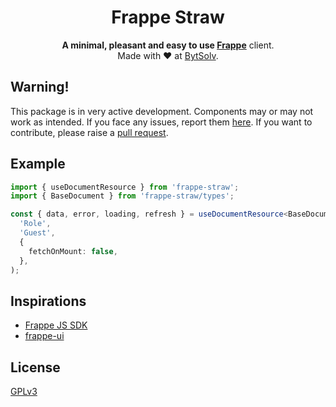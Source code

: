 <div align='center'>
  <h1>Frappe Straw</h1>
  <strong>A minimal, pleasant and easy to use <a
    href='https://frappe.io/framework' target='_blank'>Frappe</a></strong>
  client.
  <div>Made with ❤️ at <a href='https://bytsolv.com/' target='_blank'>BytSolv</a>.</div>
</div>

## Warning!
This package is in very active development. Components may or may not work as
intended. If you face any issues, report them
[here](https://github.com/ssiyad/frappe-straw/issues). If you want to
contribute, please raise a [pull
request](https://github.com/ssiyad/frappe-straw/pulls).

## Example
```typescript
import { useDocumentResource } from 'frappe-straw';
import { BaseDocument } from 'frappe-straw/types';

const { data, error, loading, refresh } = useDocumentResource<BaseDocument>(
  'Role',
  'Guest',
  {
    fetchOnMount: false,
  },
);
```

## Inspirations
- [Frappe JS SDK](https://github.com/The-Commit-Company/frappe-js-sdk)
- [frappe-ui](https://ui.frappe.io/)

## License
[GPLv3](LICENSE)
